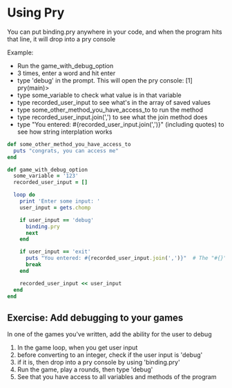 # Using Pry

You can put binding.pry anywhere in your code, and when the program hits
that line, it will drop into a pry console


Example:

- Run the game_with_debug_option
- 3 times, enter a word and hit enter
- type 'debug' in the prompt. This will open the pry console: [1] pry(main)>
- type some_variable to check what value is in that variable
- type recorded_user_input to see what's in the array of saved values
- type some_other_method_you_have_access_to to run the method
- type recorded_user_input.join(',') to see what the join method does
- type "You entered: #{recorded_user_input.join(',')}" (including quotes)
   to see how string interplation works

```ruby
def some_other_method_you_have_access_to
  puts "congrats, you can access me"
end

def game_with_debug_option
  some_variable = '123'
  recorded_user_input = []

  loop do
    print 'Enter some input: '
    user_input = gets.chomp

    if user_input == 'debug'
      binding.pry
      next
    end

    if user_input == 'exit'
      puts "You entered: #{recorded_user_input.join(',')}"  # The "#{}" is called string interpolation
      break
    end

    recorded_user_input << user_input
  end
end
```


## Exercise:  Add debugging to your games

In one of the games you've written, add the ability for the user to debug
1) In the game loop, when you get user input  
2) before converting to an integer, check if the user input is 'debug'  
3) if it is, then drop into a pry console by using 'binding.pry'  
4) Run the game, play a rounds, then type 'debug'  
5) See that you have access to all variables and methods of the program 






